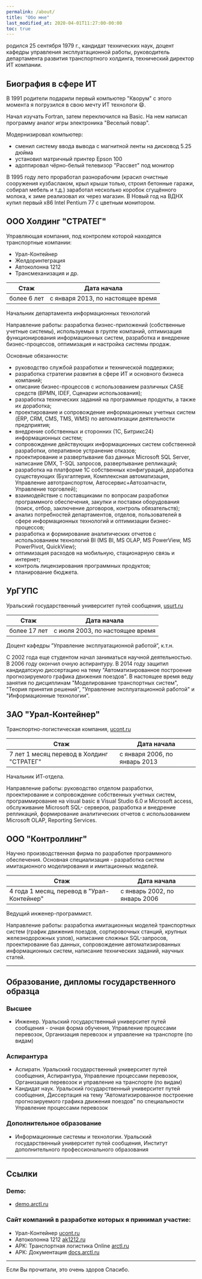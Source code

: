 ```yaml
---
permalink: /about/
title: "Обо мне"
last_modified_at: 2020-04-01T11:27:00-00:00
toc: true
---
```


родился 25 сентября 1979 г.,
кандидат технических наук, доцент кафедры управления эксплуатационной работы,
руководитель департамента развития транспортного холдинга,
технический директор ИТ компании.

## Биография в сфере ИТ

В 1991 родители подарили первый компьютер "Кворум"
с этого момента я погрузился в свою мечту ИТ технологи :smile:.

Начал изучать Fortran, затем переключился на Basic.
На нем написал программу аналог игры электроника "Веселый повар".

Модернизировал компьютер:
- сменил систему ввода вывода с магнитной ленты на дисковод 5.25 дюйма
- установил матричный принтер Epson 100
- адоптировал чёрно-белый телевизор "Рассвет" под монитор

В 1995 году лето проработал разнорабочим (красил очистные сооружения кузбаслаком,
крыл крыши толью, строил бетонные гаражи, собирал мебель и т.д.)
заработал несколько коробок сгущённого молока, к зиме реализовал их через магазин.
В Новый год на ВДНХ купил первый x86 Intel Pentium 77 с цветным монитором.

## ООО Холдинг "СТРАТЕГ"

Управляющая компания, под контролем которой находятся транспортные компании:
- Урал-Контейнер
- Желдоринтеграция
- Автоколонна 1212
- Трансмеханизация и др.

| Стаж | Дата начала |
| --- | --- |
| более 6 лет | с января 2013, по настоящее время |

Начальник департамента информационных технологий

Направление работы: разработка бизнес-приложений (собственные учетные системы),
используемых в группе компаний, оптимизация функционирования информационных систем,
разработка и внедрение бизнес-процессов, оптимизация и настройка системы продаж.

Основные обязанности:
- руководство службой разработки и технической поддержки;
- разработка стратегии развития в сфере ИТ и основного бизнеса компаний;
- описание бизнес-процессов с использованием различных CASE средств
  (BPMN, IDEF, Сценарии использования);
- разработка технических заданий на программные продукты, а также их доработка;
- проектирование и сопровождение информационных учетных систем
   (ERP, CRM, CMS, TMS, WMS) по автоматизации деятельности предприятия;
- внедрение собственных и сторонних (1С, Битрикс24) информационных систем;
- сопровождение действующих информационных систем собственной разработки,
  оперативное устранение отказов;
- проектирование и развертывание баз данных Microsoft SQL Server,
  написание DMX, T-SQL запросов, развертывание репликаций;
- разработка на платформе 1С собственных конфигураций, доработка существующих
   (Бухгалтерия, Комплексная автоматизация, Управление автотранспортом,
   Автосервис+Автозапчасти, Управление торговлей);
- взаимодействие с поставщиками по вопросам разработки программного обеспечения,
   закупки и поставки оборудования  (поиск, отбор, заключение договоров, контроль обязательств);
- анализ потребностей департаментов, отделов,
  пользователей в сфере информационных технологий и
  оптимизации бизнес-процессов;
- разработка и формирование аналитических отчетов с использованием технологий BI
  (MS BI, MS OLAP, MS PowerView, MS PowerPivot, QuickView);
- оптимизация расходов на мобильную, стационарную связь и интернет;
- контроль лицензирования программных продуктов;
- планирование бюджета.

## УрГУПС

Уральский государственный университет путей сообщения, [usurt.ru](https://usurt.ru)

| Стаж | Дата начала |
| --- | --- |
| более 17 лет | с июля 2003, по настоящее время |

Доцент кафедры ”Управление эксплуатационной работой”, к.т.н.

С 2002 года еще студентом начал заниматься научной деятельностью.
В 2006 году окончил очную аспирантуру. В 2014 году защитил кандидатскую диссертацию
на тему "Автоматизированное построение прогнозируемого графика движения поездов".
В настоящее время веду занятия по дисциплинам "Моделирование транспортных систем",
"Теория принятия решений", "Управление эксплуатационной работой" и "Информационные технологии".

## ЗАО "Урал-Контейнер"

Транспортно-логистическая компания, [ucont.ru](https://ucont.ru)

| Стаж | Дата начала |
| --- | --- |
| 7 лет 1 месяц перевод в Холдинг "СТРАТЕГ" | с января 2006, по январь 2013 |

Начальник ИТ-отдела.

Направление работы: руководство отделом разработки, проектирование и сопровождение
собственных учетных систем, программирование на visual basic в Visual Studio 6.0 и
Microsoft access, обслуживание Microsoft SQL- серверов, разработка и внедрение репликаций,
формирование аналитических отчетов с использованием Microsoft OLAP, Reporting Services.

## ООО "Контроллинг"

Научно производственная фирма по разработке программного обеспечения.
Основная специализация - разработка систем имитационного моделирования и имитационных моделей.

| Стаж | Дата начала |
| --- | --- |
| 4 года 1 месяц, перевод в "Урал-Контейнер" | c январь 2002, по январь 2006 |

Ведущий инженер-программист.

Направление работы: разработка имитационных моделей транспортных систем
(график движения поездов, сортировочных станций, крупных железнодорожных узлов),
написание сложных SQL-запросов, проектирование баз данных, сопровождение
автоматизированных информационных систем, написание технических заданий, научных статей.

---
## Образование, дипломы государственного образца

### Высшее
- Инженер. Уральский государственный университет путей сообщения - очная форма обучения,
  Управление процессами перевозок, Организация перевозок и управление на транспорте (по видам)

### Аспирантура
- Аспиратн. Уральский государственный университет путей сообщения, Аспирантура,
  Управление процессами перевозок, Организация перевозок и управление на транспорте (по видам)
- Кандидат наук. Уральский государственный университет путей сообщения,
  Диссертация на тему “Автоматизированное построение прогнозируемого графика движения поездов”
  по специальности Управление процессами перевозок

### Дополнительное образование
- Информационные системы и технологии. Уральский государственный университет путей сообщения,
   Институт дополнительного профессионального образования

---

## Ссылки

### Demo:

- [demo.arctl.ru](https://demo.arctl.ru)

### Сайт компаний в разработке которых я принимал участие:

- Урал-Контейнер [ucont.ru](https://ucont.ru)
- Автоколонна 1212 [ak1212.ru](https://ak1212.ru)
- АРК: Транспортная логистика Online [arctl.ru](http://arctl.ru)
- АРК: Документация [docs.arctl.ru](http://docs.arctl.ru)

---

Если Вы прочитали, это очень здоров Спасибо.
